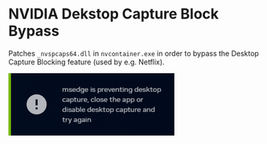 # NVIDIA Dekstop Capture Block Bypass

Patches `_nvspcaps64.dll` in `nvcontainer.exe` in order to bypass the Desktop Capture Blocking feature (used by e.g. Netflix).

![Notification](Notification.png)